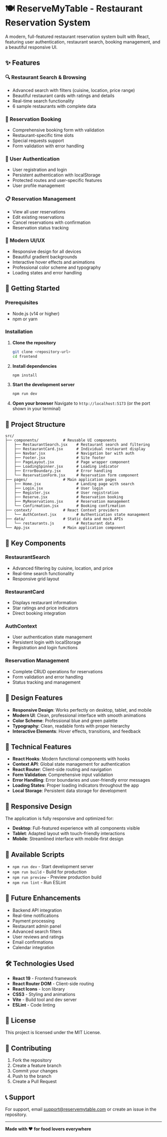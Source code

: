 # 🍽️ ReserveMyTable - Restaurant Reservation System

A modern, full-featured restaurant reservation system built with React, featuring user authentication, restaurant search, booking management, and a beautiful responsive UI.

## ✨ Features

### 🔍 **Restaurant Search & Browsing**
- Advanced search with filters (cuisine, location, price range)
- Beautiful restaurant cards with ratings and details
- Real-time search functionality
- 6 sample restaurants with complete data

### 📅 **Reservation Booking**
- Comprehensive booking form with validation
- Restaurant-specific time slots
- Special requests support
- Form validation with error handling

### 👤 **User Authentication**
- User registration and login
- Persistent authentication with localStorage
- Protected routes and user-specific features
- User profile management

### 📋 **Reservation Management**
- View all user reservations
- Edit existing reservations
- Cancel reservations with confirmation
- Reservation status tracking

### 🎨 **Modern UI/UX**
- Responsive design for all devices
- Beautiful gradient backgrounds
- Interactive hover effects and animations
- Professional color scheme and typography
- Loading states and error handling

## 🚀 Getting Started

### Prerequisites
- Node.js (v14 or higher)
- npm or yarn

### Installation

1. **Clone the repository**
   ```bash
   git clone <repository-url>
   cd frontend
   ```

2. **Install dependencies**
   ```bash
   npm install
   ```

3. **Start the development server**
   ```bash
   npm run dev
   ```

4. **Open your browser**
   Navigate to `http://localhost:5173` (or the port shown in your terminal)

## 📁 Project Structure

```
src/
├── components/           # Reusable UI components
│   ├── RestaurantSearch.jsx    # Restaurant search and filtering
│   ├── RestaurantCard.jsx      # Individual restaurant display
│   ├── Navbar.jsx              # Navigation bar with auth
│   ├── Footer.jsx              # Site footer
│   ├── PageLayout.jsx          # Page wrapper component
│   ├── LoadingSpinner.jsx      # Loading indicator
│   ├── ErrorBoundary.jsx       # Error handling
│   └── ReservationForm.jsx     # Reservation form component
├── pages/                # Main application pages
│   ├── Home.jsx                # Landing page with search
│   ├── Login.jsx               # User login
│   ├── Register.jsx            # User registration
│   ├── Reserve.jsx             # Reservation booking
│   ├── MyReservations.jsx      # Reservation management
│   └── Confirmation.jsx        # Booking confirmation
├── context/              # React Context providers
│   └── AuthContext.jsx         # Authentication state management
├── data/                 # Static data and mock APIs
│   └── restaurants.js          # Restaurant data
└── App.jsx               # Main application component
```

## 🎯 Key Components

### **RestaurantSearch**
- Advanced filtering by cuisine, location, and price
- Real-time search functionality
- Responsive grid layout

### **RestaurantCard**
- Displays restaurant information
- Star ratings and price indicators
- Direct booking integration

### **AuthContext**
- User authentication state management
- Persistent login with localStorage
- Registration and login functions

### **Reservation Management**
- Complete CRUD operations for reservations
- Form validation and error handling
- Status tracking and management

## 🎨 Design Features

- **Responsive Design**: Works perfectly on desktop, tablet, and mobile
- **Modern UI**: Clean, professional interface with smooth animations
- **Color Scheme**: Professional blue and green palette
- **Typography**: Clean, readable fonts with proper hierarchy
- **Interactive Elements**: Hover effects, transitions, and feedback

## 🔧 Technical Features

- **React Hooks**: Modern functional components with hooks
- **Context API**: Global state management for authentication
- **React Router**: Client-side routing and navigation
- **Form Validation**: Comprehensive input validation
- **Error Handling**: Error boundaries and user-friendly error messages
- **Loading States**: Proper loading indicators throughout the app
- **Local Storage**: Persistent data storage for development

## 📱 Responsive Design

The application is fully responsive and optimized for:
- **Desktop**: Full-featured experience with all components visible
- **Tablet**: Adapted layout with touch-friendly interactions
- **Mobile**: Streamlined interface with mobile-first design

## 🚀 Available Scripts

- `npm run dev` - Start development server
- `npm run build` - Build for production
- `npm run preview` - Preview production build
- `npm run lint` - Run ESLint

## 🔮 Future Enhancements

- Backend API integration
- Real-time notifications
- Payment processing
- Restaurant admin panel
- Advanced search filters
- User reviews and ratings
- Email confirmations
- Calendar integration

## 🛠️ Technologies Used

- **React 19** - Frontend framework
- **React Router DOM** - Client-side routing
- **React Icons** - Icon library
- **CSS3** - Styling and animations
- **Vite** - Build tool and dev server
- **ESLint** - Code linting

## 📄 License

This project is licensed under the MIT License.

## 🤝 Contributing

1. Fork the repository
2. Create a feature branch
3. Commit your changes
4. Push to the branch
5. Create a Pull Request

## 📞 Support

For support, email support@reservemytable.com or create an issue in the repository.

---

**Made with ❤️ for food lovers everywhere**